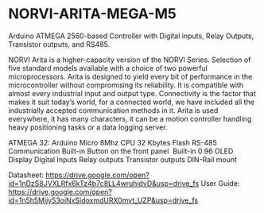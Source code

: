 # NORVI-ARITA-MEGA-M5
Arduino ATMEGA 2560-based Controller with Digital inputs, Relay Outputs, Transistor outputs, and RS485.

NORVI Arita is a higher-capacity version of the NORVI Series. Selection of five standard models available with a choice of two powerful microprocessors. 
Arita is designed to yield every bit of performance in the microcontroller without compromising its reliability. 
It is compatible with almost every industrial input and output type. 
Connectivity is the factor that makes it suit today’s world, for a connected world, we have included all the industrially accepted communication methods in it. 
Arita is used everywhere, it has many characters, it can be a motion controller handling heavy positioning tasks or a data logging server.

ATMEGA 32:  Arduino Micro
            8Mhz CPU
            32 Kbytes Flash
RS-485 Communication
Built-in Button on the front panel 
Built-in 0.96 OLED Display
Digital Inputs
Relay outputs
Transistor outputs
DIN-Rail mount

Datasheet:   https://drive.google.com/open?id=1nDzS8JVXLRfx6kTz4b7c8LL4wruhidvD&usp=drive_fs
User Guide:  https://drive.google.com/open?id=1n5h5Mjjy53oiNxSidoxmdURX0mvt_UZP&usp=drive_fs
